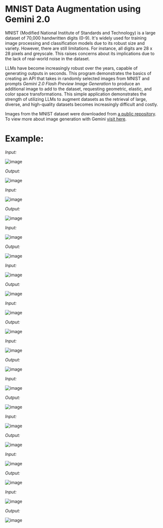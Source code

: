 # MNIST Data Augmentation using Gemini 2.0

MNIST (Modified National Institute of Standards and Technology) is a large dataset of 70,000 handwritten digits (0-9). It's widely used for training image processing and classification models due to its robust size and variety. However, there are still limitations. For instance, all digits are 28 x 28 pixels and greyscale. This raises concerns about its implications due to the lack of real-world noise in the dataset.

LLMs have become increasingly robust over the years, capable of generating outputs in seconds. This program demonstrates the basics of creating an API that takes in randomly selected images from MNIST and prompts *Gemini 2.0 Flash Preview Image Generation* to produce an additional image to add to the dataset, requesting geometric, elastic, and color space transformations. This simple application demonstrates the strength of utilizing LLMs to augment datasets as the retrieval of large, diverse, and high-quality datasets becomes increasingly difficult and costly.

Images from the MNIST dataset were downloaded from [a public repository](https://github.com/myleott/mnist_png). To view more about image generation with Gemini [visit here](https://ai.google.dev/gemini-api/docs/image-generation).

# Example:



*Input:*

![image](https://github.com/user-attachments/assets/b7dacd38-18be-4759-9513-e2b26d17a0de)

*Output:*

![image](https://github.com/user-attachments/assets/fe3a5e0e-15ba-4713-bd52-494381c7aa2c)



*Input:*

![image](https://github.com/user-attachments/assets/de916c69-0090-4d1d-adbf-1a882335af25)


*Output:*

![image](https://github.com/user-attachments/assets/ae251d81-0a21-4afc-ac35-cbf014553832)



*Input:*

![image](https://github.com/user-attachments/assets/4375b0dd-5262-4fe0-9768-7ff91202f12e)


*Output:*

![image](https://github.com/user-attachments/assets/dbc3e58a-c44f-415c-b889-8e2d4e51b756)



*Input:*

![image](https://github.com/user-attachments/assets/96a7f6f1-bbb2-472f-9efc-ba5bf3b6a2c7)


*Output:*

![image](https://github.com/user-attachments/assets/74240b1a-acb0-4055-b066-311beab9fb2e)



*Input:*

![image](https://github.com/user-attachments/assets/6686aa40-532b-45d1-9fa5-e71c0140256a)


*Output:*

![image](https://github.com/user-attachments/assets/77e39d22-8732-4610-b927-5f442a8b850e)



*Input:*

![image](https://github.com/user-attachments/assets/24509a4e-357c-4f52-89e8-7e8b62c1a829)


*Output:*

![image](https://github.com/user-attachments/assets/58f17930-e73e-400a-9efb-957becdafee4)



*Input:*

![image](https://github.com/user-attachments/assets/d8a65d6b-6d5c-4849-8b4b-daf6a7f83386)


*Output:*

![image](https://github.com/user-attachments/assets/a7e6c0b5-56cb-4efc-8b61-4ac0658db293)



*Input:*

![image](https://github.com/user-attachments/assets/e47f1ceb-2678-45e6-b31d-721957b0aa4f)


*Output:*

![image](https://github.com/user-attachments/assets/c235dda9-d62b-4e67-a8d2-fdf0e1ea4be2)



*Input:*

![image](https://github.com/user-attachments/assets/78b391df-2b8b-4cbe-9f53-2c33c1a7858e)


*Output:*

![image](https://github.com/user-attachments/assets/2ff6a716-25ca-4897-91ec-b380a25ca6d3)



*Input:*

![image](https://github.com/user-attachments/assets/6c5145a7-099f-4d17-9247-7d2b61a6c559)


*Output:*

![image](https://github.com/user-attachments/assets/b22a33fa-9ac9-41eb-ae92-c82527e015b4)


